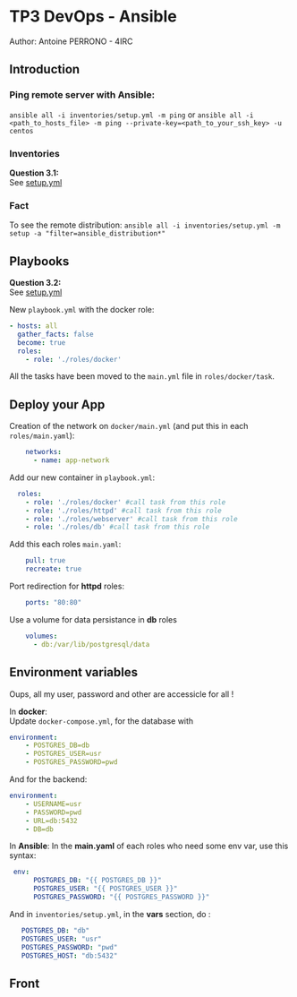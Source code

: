 # TP3 DevOps - Ansible
Author: Antoine PERRONO - 4IRC

## Introduction
### Ping remote server with Ansible:
`ansible all -i inventories/setup.yml -m ping` or `ansible all -i <path_to_hosts_file> -m ping --private-key=<path_to_your_ssh_key> -u centos`

### Inventories
**Question 3.1:**  
See [setup.yml](./ansible/inventories/setup.yml)

### Fact

To see the remote distribution:
`ansible all -i inventories/setup.yml -m setup -a "filter=ansible_distribution*"`

## Playbooks
**Question 3.2:**  
See [setup.yml](./ansible/inventories/setup.yml)

New `playbook.yml` with the docker role:
```yaml
- hosts: all
  gather_facts: false
  become: true
  roles: 
    - role: './roles/docker'
```

All the tasks have been moved to the `main.yml` file in `roles/docker/task`.

## Deploy your App

Creation of the network on `docker/main.yml` (and put this in each `roles/main.yaml`):
```yaml
    networks:
      - name: app-network
```

Add our new container in `playbook.yml`:
```yaml
  roles: 
    - role: './roles/docker' #call task from this role
    - role: './roles/httpd' #call task from this role
    - role: './roles/webserver' #call task from this role
    - role: './roles/db' #call task from this role
```

Add this each roles `main.yaml`:
```yaml
    pull: true
    recreate: true
```

Port redirection for **httpd** roles:
```yaml
    ports: "80:80"
```

Use a volume for data persistance in **db** roles
```yaml
    volumes:
      - db:/var/lib/postgresql/data
```

## Environment variables

Oups, all my user, password and other are accessicle for all !

In **docker**:  
Update `docker-compose.yml`, for the database with 
```yaml
environment:
    - POSTGRES_DB=db
    - POSTGRES_USER=usr 
    - POSTGRES_PASSWORD=pwd
```
And for the backend:
```yaml
environment:
    - USERNAME=usr
    - PASSWORD=pwd
    - URL=db:5432
    - DB=db 
```

In **Ansible**:
In the **main.yaml** of each roles who need some env var, use this syntax:
```yaml
 env:
      POSTGRES_DB: "{{ POSTGRES_DB }}"
      POSTGRES_USER: "{{ POSTGRES_USER }}"
      POSTGRES_PASSWORD: "{{ POSTGRES_PASSWORD }}"
```

And in `inventories/setup.yml`, in the **vars** section, do :
```yaml
   POSTGRES_DB: "db"
   POSTGRES_USER: "usr"
   POSTGRES_PASSWORD: "pwd"
   POSTGRES_HOST: "db:5432"
```

## Front 